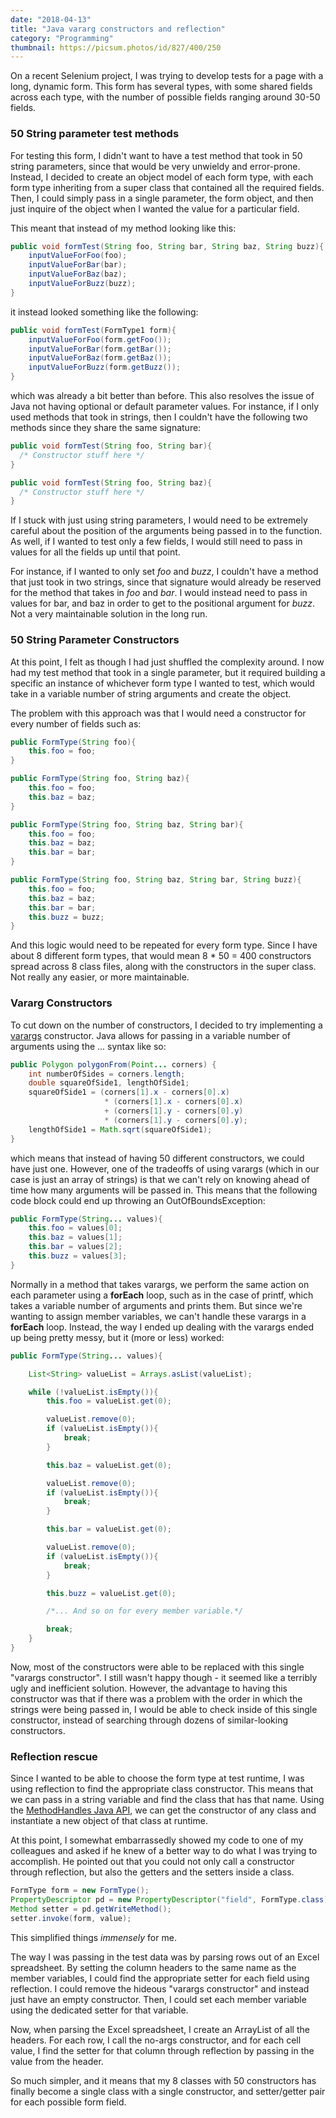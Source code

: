 ```yaml
---
date: "2018-04-13"
title: "Java vararg constructors and reflection"
category: "Programming"
thumbnail: https://picsum.photos/id/827/400/250
---
```


On a recent Selenium project, I was trying to develop tests for a page with a long, dynamic form. This form has several types, with some shared fields across each type, with the number of possible fields ranging around 30-50 fields.

### 50 String parameter test methods

For testing this form, I didn't want to have a test method that took in 50 string parameters, since that would be very unwieldy and error-prone. Instead, I decided to create an object model of each form type, with each form type inheriting from a super class that contained all the required fields. Then, I could simply pass in a single parameter, the form object, and then just inquire of the object when I wanted the value for a particular field.

This meant that instead of my method looking like this:

```java
public void formTest(String foo, String bar, String baz, String buzz){
    inputValueForFoo(foo);
    inputValueForBar(bar);
    inputValueForBaz(baz);
    inputValueForBuzz(buzz);
}
```

it instead looked something like the following:

```java
public void formTest(FormType1 form){
    inputValueForFoo(form.getFoo());
    inputValueForBar(form.getBar());
    inputValueForBaz(form.getBaz());
    inputValueForBuzz(form.getBuzz());
}
```

which was already a bit better than before. This also resolves the issue of Java not having optional or default parameter values. For instance, if I only used methods that took in strings, then I couldn't have the following two methods since they share the same signature:

```java
public void formTest(String foo, String bar){
  /* Constructor stuff here */
}

public void formTest(String foo, String baz){
  /* Constructor stuff here */
}
```

If I stuck with just using string parameters, I would need to be extremely careful about the position of the arguments being passed in to the function. As well, if I wanted to test only a few fields, I would still need to pass in values for all the fields up until that point.

For instance, if I wanted to only set _foo_ and _buzz_, I couldn't have a method that just took in two strings, since that signature would already be reserved for the method that takes in _foo_ and _bar_. I would instead need to pass in values for bar, and baz in order to get to the positional argument for _buzz_. Not a very maintainable solution in the long run.

### 50 String Parameter Constructors

At this point, I felt as though I had just shuffled the complexity around. I now had my test method that took in a single parameter, but it required building a specific an instance of whichever form type I wanted to test, which would take in a variable number of string arguments and create the object.

The problem with this approach was that I would need a constructor for every number of fields such as:

```java
public FormType(String foo){
    this.foo = foo;
}

public FormType(String foo, String baz){
    this.foo = foo;
    this.baz = baz;
}

public FormType(String foo, String baz, String bar){
    this.foo = foo;
    this.baz = baz;
    this.bar = bar;
}

public FormType(String foo, String baz, String bar, String buzz){
    this.foo = foo;
    this.baz = baz;
    this.bar = bar;
    this.buzz = buzz;
}
```

And this logic would need to be repeated for every form type. Since I have about 8 different form types, that would mean 8 \* 50 = 400 constructors spread across 8 class files, along with the constructors in the super class. Not really any easier, or more maintainable.

### Vararg Constructors

To cut down on the number of constructors, I decided to try implementing a [varargs](https://docs.oracle.com/javase/8/docs/technotes/guides/language/varargs.html) constructor. Java allows for passing in a variable number of arguments using the ... syntax like so:

```java
public Polygon polygonFrom(Point... corners) {
    int numberOfSides = corners.length;
    double squareOfSide1, lengthOfSide1;
    squareOfSide1 = (corners[1].x - corners[0].x)
                     * (corners[1].x - corners[0].x)
                     + (corners[1].y - corners[0].y)
                     * (corners[1].y - corners[0].y);
    lengthOfSide1 = Math.sqrt(squareOfSide1);
}
```

which means that instead of having 50 different constructors, we could have just one. However, one of the tradeoffs of using varargs (which in our case is just an array of strings) is that we can't rely on knowing ahead of time how many arguments will be passed in. This means that the following code block could end up throwing an OutOfBoundsException:

```java
public FormType(String... values){
    this.foo = values[0];
    this.baz = values[1];
    this.bar = values[2];
    this.buzz = values[3];
}
```

Normally in a method that takes varargs, we perform the same action on each parameter using a **forEach** loop, such as in the case of printf, which takes a variable number of arguments and prints them. But since we're wanting to assign member variables, we can't handle these varargs in a **forEach** loop. Instead, the way I ended up dealing with the varargs ended up being pretty messy, but it (more or less) worked:

```java
public FormType(String... values){

    List<String> valueList = Arrays.asList(valueList);

    while (!valueList.isEmpty()){
        this.foo = valueList.get(0);

        valueList.remove(0);
        if (valueList.isEmpty()){
            break;
        }

        this.baz = valueList.get(0);

        valueList.remove(0);
        if (valueList.isEmpty()){
            break;
        }

        this.bar = valueList.get(0);

        valueList.remove(0);
        if (valueList.isEmpty()){
            break;
        }

        this.buzz = valueList.get(0);

        /*... And so on for every member variable.*/

        break;
    }
}
```

Now, most of the constructors were able to be replaced with this single "varargs constructor". I still wasn't happy though - it seemed like a terribly ugly and inefficient solution. However, the advantage to having this constructor was that if there was a problem with the order in which the strings were being passed in, I would be able to check inside of this single constructor, instead of searching through dozens of similar-looking constructors.

### Reflection rescue

Since I wanted to be able to choose the form type at test runtime, I was using reflection to find the appropriate class constructor. This means that we can pass in a string variable and find the class that has that name. Using the [MethodHandles Java API](https://docs.oracle.com/javase/8/docs/api/java/lang/invoke/MethodHandles.html), we can get the constructor of any class and instantiate a new object of that class at runtime.

At this point, I somewhat embarrassedly showed my code to one of my colleagues and asked if he knew of a better way to do what I was trying to accomplish. He pointed out that you could not only call a constructor through reflection, but also the getters and the setters inside a class.

```java
FormType form = new FormType();
PropertyDescriptor pd = new PropertyDescriptor("field", FormType.class);
Method setter = pd.getWriteMethod();
setter.invoke(form, value);
```

This simplified things _immensely_ for me.

The way I was passing in the test data was by parsing rows out of an Excel spreadsheet. By setting the column headers to the same name as the member variables, I could find the appropriate setter for each field using reflection. I could remove the hideous "varargs constructor" and instead just have an empty constructor. Then, I could set each member variable using the dedicated setter for that variable.

Now, when parsing the Excel spreadsheet, I create an ArrayList of all the headers. For each row, I call the no-args constructor, and for each cell value, I find the setter for that column through reflection by passing in the value from the header.

So much simpler, and it means that my 8 classes with 50 constructors has finally become a single class with a single constructor, and setter/getter pair for each possible form field.
